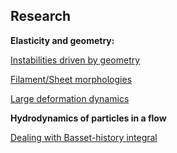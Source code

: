 ## Research

**Elasticity and geometry:**

[Instabilities driven by geometry](./coiling)

[Filament/Sheet morphologies](./sheet_morph)

[Large deformation dynamics](./large_deformation)

**Hydrodynamics of particles in a flow**

[Dealing with Basset-history integral](./mr_eqn)
